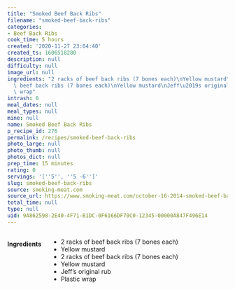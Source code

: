 ```yaml
---
title: "Smoked Beef Back Ribs"
filename: "smoked-beef-back-ribs"
categories:
- Beef Back Ribs
cook_time: 5 hours
created: '2020-11-27 23:04:40'
created_ts: 1606518280
description: null
difficulty: null
image_url: null
ingredients: "2 racks of beef back ribs (7 bones each)\nYellow mustard\n2 racks of\
  \ beef back ribs (7 bones each)\nYellow mustard\nJeff\u2019s original rub\nPlastic\
  \ wrap"
intrash: 0
meal_dates: null
meal_types: null
mine: null
name: Smoked Beef Back Ribs
p_recipe_id: 276
permalink: /recipes/smoked-beef-back-ribs
photo_large: null
photo_thumb: null
photos_dict: null
prep_time: 15 minutes
rating: 0
servings: '[''5'', ''5 -6'']'
slug: smoked-beef-back-ribs
source: smoking-meat.com
source_url: https://www.smoking-meat.com/october-16-2014-smoked-beef-back-ribs
total_time: null
type: null
uid: 9A862598-2E40-4F71-B1DC-0F6166DF70C0-12345-00000A847F496E14
---
```

<div class="large-8 medium-7 columns" id="writeup">	</div><!-- #writeup -->
</div><!-- #row-one -->
<div class="row" id="row-two">	<div class="medium-4 small-5 columns" id="ingredients"><h4>Ingredients</h4><div class="box box-ingredients content"><ul>
<li>2 racks of beef back ribs (7 bones each)</li>
<li>Yellow mustard</li>
<li>2 racks of beef back ribs (7 bones each)</li>
<li>Yellow mustard</li>
<li>Jeff’s original rub</li>
<li>Plastic wrap</li>
</ul>
</div>	</div>	<div class="medium-6 small-7 columns" id="directions">	</div>